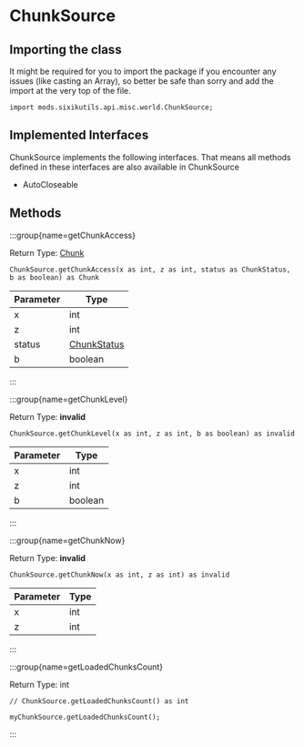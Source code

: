 # ChunkSource

## Importing the class

It might be required for you to import the package if you encounter any issues (like casting an Array), so better be safe than sorry and add the import at the very top of the file.
```zenscript
import mods.sixikutils.api.misc.world.ChunkSource;
```


## Implemented Interfaces
ChunkSource implements the following interfaces. That means all methods defined in these interfaces are also available in ChunkSource

- AutoCloseable

## Methods

:::group{name=getChunkAccess}

Return Type: [Chunk](/mods/sixikutils/utils/world/Chunk)

```zenscript
ChunkSource.getChunkAccess(x as int, z as int, status as ChunkStatus, b as boolean) as Chunk
```

| Parameter |                             Type                              |
|-----------|---------------------------------------------------------------|
| x         | int                                                           |
| z         | int                                                           |
| status    | [ChunkStatus](/mods/sixikutils/utils/world/chunk/ChunkStatus) |
| b         | boolean                                                       |


:::

:::group{name=getChunkLevel}

Return Type: **invalid**

```zenscript
ChunkSource.getChunkLevel(x as int, z as int, b as boolean) as invalid
```

| Parameter |  Type   |
|-----------|---------|
| x         | int     |
| z         | int     |
| b         | boolean |


:::

:::group{name=getChunkNow}

Return Type: **invalid**

```zenscript
ChunkSource.getChunkNow(x as int, z as int) as invalid
```

| Parameter | Type |
|-----------|------|
| x         | int  |
| z         | int  |


:::

:::group{name=getLoadedChunksCount}

Return Type: int

```zenscript
// ChunkSource.getLoadedChunksCount() as int

myChunkSource.getLoadedChunksCount();
```

:::


